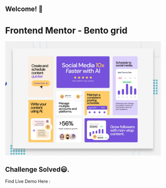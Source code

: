 ## Welcome! 👋

# Frontend Mentor - Bento grid

![Design preview for the Bento grid coding challenge](./preview.jpg)

## Challenge Solved😃.

Find Live Demo Here :
